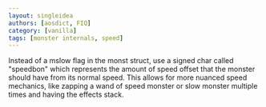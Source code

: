 ```yaml
---
layout: singleidea
authors: [aosdict, FIQ]
category: [vanilla]
tags: [monster internals, speed]
---
```

Instead of a mslow flag in the monst struct, use a signed char called "speedbon" which represents the amount of speed offset that the monster should have from its normal speed. This allows for more nuanced speed mechanics, like zapping a wand of speed monster or slow monster multiple times and having the effects stack.
